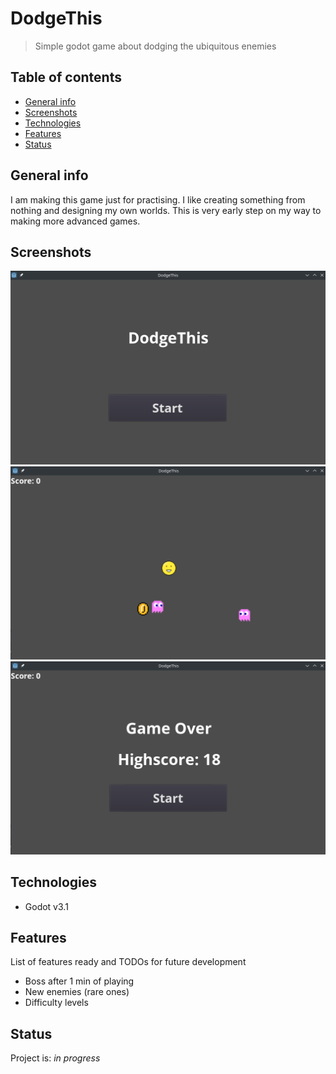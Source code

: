 # DodgeThis
> Simple godot game about dodging the ubiquitous enemies

## Table of contents
* [General info](#general-info)
* [Screenshots](#screenshots)
* [Technologies](#technologies)
* [Features](#features)
* [Status](#status)

## General info
I am making this game just for practising. I like creating something from nothing and designing my own worlds. This is very
early step on my way to making more advanced games.

## Screenshots
![Main menu](./Screenshots/Start.png)
![Game](./Screenshots/Game.png)
![Game Over](./Screenshots/End.png)

## Technologies
* Godot v3.1

## Features
List of features ready and TODOs for future development
* Boss after 1 min of playing
* New enemies (rare ones)
* Difficulty levels

## Status
Project is: _in progress_
